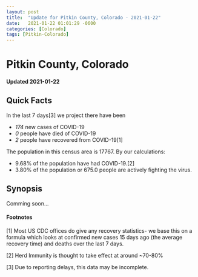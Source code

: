 ```yaml
---
layout: post
title:  "Update for Pitkin County, Colorado - 2021-01-22"
date:   2021-01-22 01:01:29 -0600
categories: [Colorado]
tags: [Pitkin-Colorado]
---
```


# Pitkin County, Colorado
#### Updated 2021-01-22

## Quick Facts

In the last 7 days[3] we project there have been
- *174* new cases of COVID-19
- *0* people have died of COVID-19
- *2* people have recovered from COVID-19[1]

The population in this census area is 17767. By our calculations:
- 9.68% of the population have had COVID-19.[2]
- 3.80% of the population or 675.0 people are actively fighting the virus.

## Synopsis

Comming soon...


#### Footnotes

[1] Most US CDC offices do give any recovery statistics- we base this on a formula which looks at confirmed new cases
15 days ago (the average recovery time) and deaths over the last 7 days.

[2] Herd Immunity is thought to take effect at around ~70-80%

[3] Due to reporting delays, this data may be incomplete.
 
    